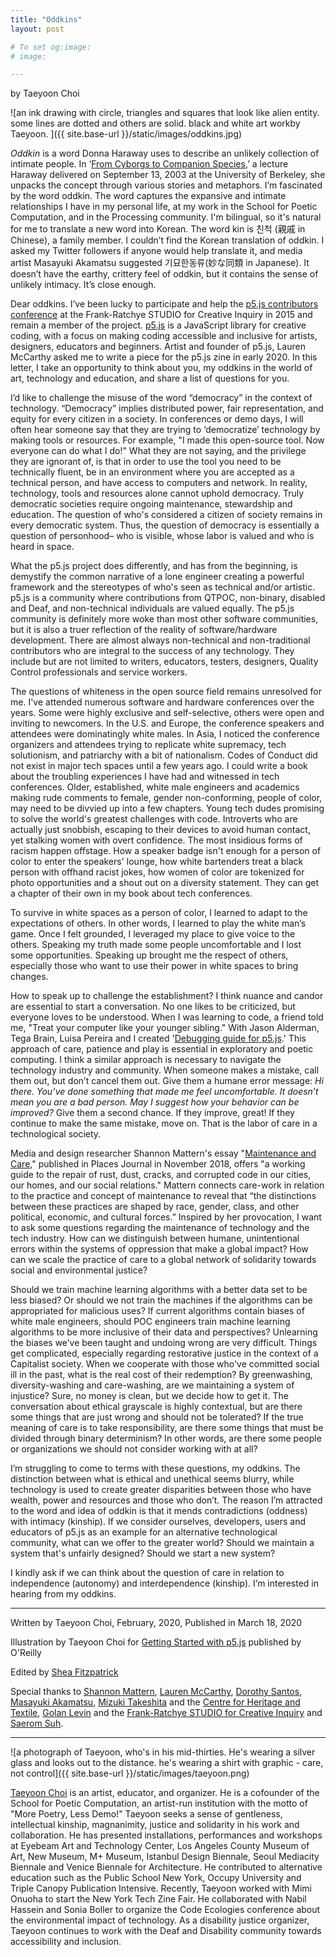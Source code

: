 ```yaml
---
title: "Oddkins"
layout: post

# To set og:image:
# image:  

---
```


by Taeyoon Choi

![an ink drawing with circle, triangles and squares that look like alien entity. some lines are dotted and others are solid. black and white art workby Taeyoon.  ]({{ site.base-url }}/static/images/oddkins.jpg)


*Oddkin* is a word Donna Haraway uses to describe an unlikely collection of intimate people. In ‘[From Cyborgs to Companion Species](https://www.youtube.com/watch?v=Q9gis7-Jads),’ a lecture Haraway delivered on September 13, 2003 at the University of Berkeley, she unpacks the concept through various stories and metaphors. I’m fascinated by the word oddkin. The word captures the expansive and intimate relationships I have in my personal life, at my work in the School for Poetic Computation, and in the Processing community. I'm bilingual, so it's natural for me to translate a new word into Korean. The word kin is 친척 (親戚 in Chinese), a family member. I couldn’t find the Korean translation of oddkin. I asked my Twitter followers if anyone would help translate it, and media artist Masayuki Akamatsu suggested 기묘한동류(妙な同類 in Japanese). It doesn’t have the earthy, crittery feel of oddkin, but it contains the sense of unlikely intimacy. It’s close enough.


Dear oddkins. I’ve been lucky to participate and help the [p5.js contributors conference](https://p5js.org/community/contributors-conference-2015.html) at the Frank-Ratchye STUDIO for Creative Inquiry in 2015 and remain a member of the project. [p5.js](https://p5js.org/) is a JavaScript library for creative coding, with a focus on making coding accessible and inclusive for artists, designers, educators and beginners. Artist and founder of p5.js, Lauren McCarthy asked me to write a piece for the p5.js zine in early 2020. In this letter, I take an opportunity to think about you, my oddkins in the world of art, technology and education, and share a list of questions for you.  

I’d like to challenge the misuse of the word “democracy” in the context of technology. “Democracy” implies distributed power, fair representation, and equity for every citizen in a society. In conferences or demo days, I will often hear someone say that they are trying to ‘democratize’ technology by making tools or resources. For example, "I made this open-source tool. Now everyone can do what I do!" What they are not saying, and the privilege they are ignorant of, is that in order to use the tool you need to be technically fluent, be in an environment where you are accepted as a technical person, and have access to computers and network. In reality, technology, tools and resources alone cannot uphold democracy. Truly democratic societies require ongoing maintenance, stewardship and education. The question of who's considered a citizen of society remains in every democratic system. Thus, the question of democracy is essentially a question of personhood– who is visible, whose labor is valued and who is heard in space. 

What the p5.js project does differently, and has from the beginning, is demystify the common narrative of a lone engineer creating a powerful framework and the stereotypes of who's seen as technical and/or artistic. p5.js is a community where contributions from QTPOC, non-binary, disabled and Deaf, and non-technical individuals  are valued equally. The p5.js community is definitely more woke than most other software communities, but it is also a truer reflection of the reality of software/hardware development. There are almost always non-technical and non-traditional contributors who are integral to the success of any technology. They include but are not limited to writers, educators, testers, designers, Quality Control professionals and service workers. 

The questions of whiteness in the open source field remains unresolved for me. I've attended numerous software and hardware conferences over the years. Some were highly exclusive and self-selective, others were open and inviting to newcomers. In the U.S. and Europe, the conference speakers and attendees were dominatingly white males. In Asia, I noticed the conference organizers and attendees trying to replicate white supremacy, tech solutionism, and patriarchy with a bit of nationalism. Codes of Conduct did not exist in major tech spaces until a few years ago. I could write a book about the troubling experiences I have had and witnessed in tech conferences. Older, established, white male engineers and academics making rude comments to female, gender non-conforming, people of color, may need to be divvied up into a few chapters. Young tech dudes promising to solve the world's greatest challenges with code. Introverts who are actually just snobbish, escaping to their devices to avoid human contact, yet stalking women with overt confidence. The most insidious forms of racism  happen offstage. How a speaker badge isn't enough for a person of color to enter the speakers' lounge, how white bartenders treat a black person with offhand racist jokes, how women of color are tokenized for photo opportunities and a shout out on a diversity statement. They can get a chapter of their own in my book about tech conferences.

To survive in white spaces as a person of color, I learned to adapt to the expectations of others. In other words, I learned to play the white man’s game. Once I felt grounded, I leveraged my place to give voice to the others. Speaking my truth made some people uncomfortable and I lost some opportunities. Speaking up brought me the respect of others, especially those who want to use their power in white spaces to bring changes. 

How to speak up to challenge the establishment? I think nuance and candor are essential to start a conversation. No one likes to be criticized, but everyone loves to be understood. When I was learning to code, a friend told me, "Treat your computer like your younger sibling." With Jason Alderman, Tega Brain, Luisa Pereira and I created '[Debugging guide for p5.js](https://p5js.org/learn/debugging.html).' This approach of care, patience and play is essential in exploratory and poetic computing. I think a similar approach is necessary to navigate the technology industry and community. When someone makes a mistake, call them out, but don’t cancel them out. Give them a humane error message: *Hi there. You’ve done something that made me feel uncomfortable. It doesn’t mean you are a bad person. May I suggest how your behavior can be improved?* Give them a second chance. If they improve, great! If they continue to make the same mistake, move on. That is the labor of care in a technological society. 

Media and design researcher Shannon Mattern's essay "[Maintenance and Care](https://placesjournal.org/article/maintenance-and-care/?cn-reloaded=1)," published in Places Journal in November 2018, offers "a working guide to the repair of rust, dust, cracks, and corrupted code in our cities, our homes, and our social relations." Mattern connects care-work in relation to the practice and concept of maintenance to reveal that “the distinctions between these practices are shaped by race, gender, class, and other political, economic, and cultural forces.” Inspired by her provocation, I want to ask some questions regarding the maintenance of technology and the tech industry. How can we distinguish between humane, unintentional errors within the systems of oppression that make a global impact? How can we scale the practice of care to a global network of solidarity towards social and environmental justice?  

Should we train machine learning algorithms with a better data set to be less biased? Or should we not train the machines if the algorithms can be appropriated for malicious uses? If current algorithms contain biases of white male engineers, should POC engineers train machine learning algorithms to be more inclusive of their data and perspectives? Unlearning the biases we’ve been taught and undoing wrong are very difficult. Things get complicated, especially regarding restorative justice in the context of a Capitalist society. When we cooperate with those who've committed social ill in the past, what is the real cost of their redemption? By greenwashing, diversity-washing and care-washing, are we maintaining a system of injustice? Sure, no money is clean, but we decide how to get it. The conversation about ethical grayscale is highly contextual, but are there some things that are just wrong and should not be tolerated? If the true meaning of care is to take responsibility, are there some things that must be divided through binary determinism? In other words, are there some people or organizations we should not consider working with at all? 

I’m struggling to come to terms with these questions, my oddkins. The distinction between what is ethical and unethical seems blurry, while technology is used to create greater disparities between those who have wealth, power and resources and those who don’t. The reason I’m attracted to the word and idea of oddkin is that it mends contradictions (oddness) with intimacy (kinship). If we consider ourselves, developers, users and educators of p5.js as an example for an alternative technological community, what can we offer to the greater world? Should we maintain a system that's unfairly designed? Should we start a new system?
 
I kindly ask if we can think about the question of care in relation to independence (autonomy) and interdependence (kinship). I’m interested in hearing from my oddkins.  


--- 

Written by Taeyoon Choi, February, 2020, Published in March 18, 2020

Illustration by Taeyoon Choi for [Getting Started with p5.js](https://p5js.org/books/) published by O'Reilly

Edited by [Shea Fitzpatrick](http://sheafitz.com/) 

Special thanks to [Shannon Mattern](http://wordsinspace.net/shannon/), [Lauren McCarthy](lauren-mccarthy.com), [Dorothy Santos](https://dorothysantos.com/), [Masayuki Akamatsu](http://akamatsu.org/), [Mizuki Takeshita](https://twitter.com/mizuki0730) and the [Centre for Heritage and Textile](https://www.mill6chat.org/), [Golan Levin](http://www.flong.com/) and the [Frank-Ratchye STUDIO for Creative Inquiry](http://studioforcreativeinquiry.org/) and [Saerom Suh](https://www.instagram.com/saeromsuh/).   
 
 

--- 


![a photograph of Taeyoon, who's in his mid-thirties. He's wearing a silver glass and looks out to the distance. he's wearing a shirt with graphic - care, not control]({{ site.base-url }}/static/images/taeyoon.png)

[Taeyoon Choi](https://taeyoonchoi.com) is an artist, educator, and organizer. He is a cofounder of the School for Poetic Computation, an artist-run institution with the motto of "More Poetry, Less Demo!" Taeyoon seeks a sense of gentleness, intellectual kinship, magnanimity, justice and solidarity in his work and collaboration. He has presented installations, performances and workshops at Eyebeam Art and Technology Center, Los Angeles County Museum of Art, New Museum, M+ Museum, Istanbul Design Biennale, Seoul Mediacity Biennale and Venice Biennale for Architecture. He contributed to alternative education such as the Public School New York, Occupy University and Triple Canopy Publication Intensive. Recently, Taeyoon worked with Mimi Onuoha to start the New York Tech Zine Fair. He collaborated with Nabil Hassein and Sonia Boller to organize the Code Ecologies conference about the environmental impact of technology. As a disability justice organizer, Taeyoon continues to work with the Deaf and Disability community towards accessibility and inclusion. 

